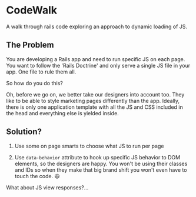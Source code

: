 # CodeWalk

A walk through rails code exploring an approach to dynamic loading of JS.

## The Problem

You are developing a Rails app and need to run specific JS on each page.
You want to follow the 'Rails Doctrine' and only serve a single JS file in your
app. One file to rule them all.

So how do you do this?

Oh, before we go on, we better take our designers into account too. They like to
be able to style marketing pages differently than the app. Ideally, there is
only one application template with all the JS and CSS included in the head and
everything else is yielded inside.

## Solution?

1. Use some on page smarts to choose what JS to run per page

2. Use `data-behavior` attribute to hook up specific JS behavior to DOM elements,
so the designers are happy. You won't be using their classes and IDs so when they
make that big brand shift you won't even have to touch the code. :smiley:

 
What about JS view responses?...
